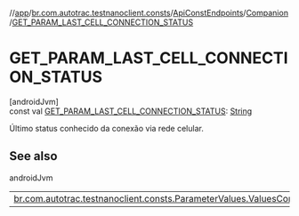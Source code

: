 //[app](../../../../index.md)/[br.com.autotrac.testnanoclient.consts](../../index.md)/[ApiConstEndpoints](../index.md)/[Companion](index.md)/[GET_PARAM_LAST_CELL_CONNECTION_STATUS](-g-e-t_-p-a-r-a-m_-l-a-s-t_-c-e-l-l_-c-o-n-n-e-c-t-i-o-n_-s-t-a-t-u-s.md)

# GET_PARAM_LAST_CELL_CONNECTION_STATUS

[androidJvm]\
const val [GET_PARAM_LAST_CELL_CONNECTION_STATUS](-g-e-t_-p-a-r-a-m_-l-a-s-t_-c-e-l-l_-c-o-n-n-e-c-t-i-o-n_-s-t-a-t-u-s.md): [String](https://kotlinlang.org/api/latest/jvm/stdlib/kotlin/-string/index.html)

Último status conhecido da conexão via rede celular.

## See also

androidJvm

| | |
|---|---|
| [br.com.autotrac.testnanoclient.consts.ParameterValues.ValuesConnectionStates](../../-parameter-values/-values-connection-states/index.md) |  |
